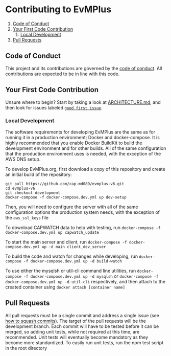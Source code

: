 # Contributing to EvMPlus

1. [Code of Conduct](#code-of-conduct)
2. [Your First Code Contribution](#your-first-code-contribution)
    1. [Local Development](#local-development)
3. [Pull Requests](#pull-requests)

## Code of Conduct

This project and its contributions are governed by the [code of conduct](https://github.com/cap-md089/evmplus-v6/blob/master/CODE_OF_CONDUCT.md). All contributions are expected to be in line with this code.

## Your First Code Contribution

Unsure where to begin? Start by taking a look at [ARCHITECTURE.md](https://github.com/cap-md089/evmplus-v6/blob/master/ARCHITECTURE.md), and then look for issues labeled [`good first issue`](https://github.com/cap-md089/evmplus-v6/issues?q=is:issue+is:open+label:%22good+first+issue%22).

### Local Development

The software requirements for developing EvMPlus are the same as for running it in a production environment; Docker and docker-compose. It is highly recommended that you enable Docker BuildKit to build the development environment and for other builds. All of the same configuration that the production environment uses is needed, with the exception of the AWS DNS setup.

To develop EvMPlus.org, first download a copy of this repository and create an initial build of the repository:

```
git pull https://github.com/cap-md089/evmplus-v6.git
cd evmplus-v6
git checkout development
docker-compose -f docker-compose.dev.yml up dev-setup
```

Then, you will need to configure the server with all of the same configuration options the production system needs, with the exception of the `aws_ssl_keys` file

To download CAPWATCH data to help with testing, run `docker-compose -f docker-compose.dev.yml up capwatch_update`

To start the main server and client, run `docker-compose -f docker-compose.dev.yml up -d main client_dev_server`

To build the code and watch for changes while developing, run `docker-compose -f docker-compose.dev.yml up -d build-watch`

To use either the mysqlsh or util-cli command line utilities, run `docker-compose -f docker-compose.dev.yml up -d mysqlsh` or `docker-compose -f docker-compose.dev.yml up -d util-cli` respectively, and then attach to the created container using `docker attach [container name]`

## Pull Requests

All pull requests must be a single commit and address a single issue (see [how to squash commits](https://stackoverflow.com/questions/5189560/squash-my-last-x-commits-together-using-git)). The target of the pull requests will be the development branch. Each commit will have to be tested before it can be merged, so adding unit tests, while not required at this time, are recommended. Unit tests will eventually become mandatory as they become more standardized. To easily run unit tests, run the npm test script in the root directory
